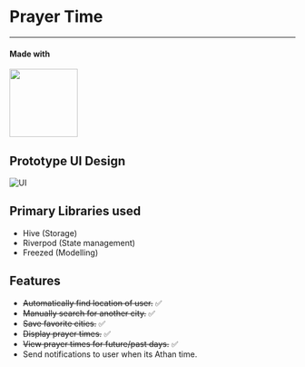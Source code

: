 # Prayer Time
---
#### Made with
 <img width='120' alt="" src="https://img.shields.io/badge/Flutter-02569B?style=for-the-badge&logo=flutter&logoColor=white">


## Prototype UI Design
![UI](./UI.png) 

## Primary Libraries used
- Hive (Storage)
- Riverpod (State management)
- Freezed (Modelling)

## Features
- ~~Automatically find location of user.~~ ✅
- ~~Manually search for another city.~~ ✅
- ~~Save favorite cities.~~ ✅
- ~~Display prayer times.~~ ✅
- ~~View prayer times for future/past days.~~ ✅
- Send notifications to user when its Athan time.

